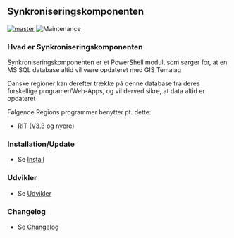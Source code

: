 ## Synkroniseringskomponenten ##

[![master](https://img.shields.io/badge/master-stable-green.svg?maxAge=2592000)]()
![Maintenance](https://img.shields.io/badge/Maintained-Yes-green.svg)

### Hvad er Synkroniseringskomponenten ###

Synkroniseringskomponenten er et PowerShell modul, som sørger for, at en MS SQL database altid vil være opdateret med GIS Temalag

Danske regioner kan derefter trække på denne database fra deres forskellige programer/Web-Apps, og vil derved sikre, at data altid er opdateret

Følgende Regions programmer benytter pt. dette:

* RIT (V3.3 og nyere)

### Installation/Update ###

* Se [Install](https://github.com/Danske-Regioner-Miljoe-Tvaerregional/PowerShell-RIT/blob/master/INSTALL.MD)

### Udvikler ###

* Se [Udvikler](https://github.com/Danske-Regioner-Miljoe-Tvaerregional/PowerShell-RIT/blob/master/DEVELOPER.MD)

### Changelog ###

* Se [Changelog](https://github.com/Danske-Regioner-Miljoe-Tvaerregional/PowerShell-RIT/blob/master/CHANGELOG.MD)
